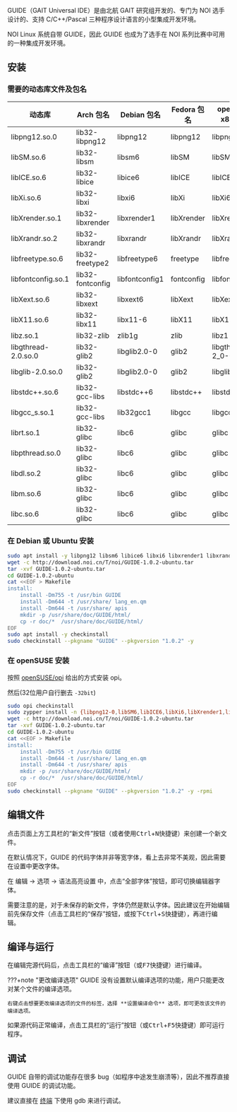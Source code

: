 GUIDE（GAIT Universal IDE）是由北航 GAIT 研究组开发的、专门为 NOI 选手设计的、支持 C/C++/Pascal 三种程序设计语言的小型集成开发环境。

NOI Linux 系统自带 GUIDE，因此 GUIDE 也成为了选手在 NOI 系列比赛中可用的一种集成开发环境。

## 安装

### 需要的动态库文件及包名

|动态库|Arch 包名|Debian 包名|Fedora 包名|openSUSE x86 包名| openSUSE x86_64 包名|
|-----|--------|-----------|----------|----------------|--------------------|
|libpng12.so.0|lib32-libpng12|libpng12|libpng12|libpng12-0|libpng12-0-32bit|
|libSM.so.6|lib32-libsm|libsm6|libSM|libSM6|libSM6-32bit|
|libICE.so.6|lib32-libice|libice6|libICE|libICE6|libICE6-32bit|
|libXi.so.6|lib32-libxi|libxi6|libXi|libXi6|libXi6-32bit|
|libXrender.so.1|lib32-libxrender|libxrender1|libXrender|libXrender1|libXrender1-32bit|
|libXrandr.so.2|lib32-libxrandr|libxrandr|libXrandr|libXrandr2|libXrandr2-32bit|
|libfreetype.so.6|lib32-freetype2|libfreetype6|freetype|libfreetype6|libfreetype6-32bit
|libfontconfig.so.1|lib32-fontconfig|libfontconfig1|fontconfig|libfontconfig1|libfontconfig1-32bit|
|libXext.so.6|lib32-libxext|libxext6|libXext|libXext6|libXext6-32bit|
|libX11.so.6|lib32-libx11|libx11-6|libX11|libX11-6|libX11-6-32bit|
|libz.so.1|lib32-zlib|zlib1g|zlib|libz1|libz1-32bit|
|libgthread-2.0.so.0|lib32-glib2|libglib2.0-0|glib2|libgthread-2_0-0|libgthread-2_0-0-32bit
|libglib-2.0.so.0|lib32-glib2|libglib2.0-0|glib2|libglib2_0-0|libglib2_0-0-32bit|
|libstdc++.so.6|lib32-gcc-libs|libstdc++6|libstdc++|libstdc++6|libstdc++6-32bit|
|libgcc_s.so.1|lib32-gcc-libs|lib32gcc1|libgcc|libgcc_s1|libgcc_s1|
|librt.so.1|lib32-glibc|libc6|glibc|glibc|glibc-32bit|
|libpthread.so.0|lib32-glibc|libc6|glibc|glibc|glibc-32bit|
|libdl.so.2|lib32-glibc|libc6|glibc|glibc|glibc-32bit|
|libm.so.6|lib32-glibc|libc6|glibc|glibc|glibc-32bit|
|libc.so.6|lib32-glibc|libc6|glibc|glibc|glibc-32bit|

### 在 Debian 或 Ubuntu 安装

```bash
sudo apt install -y libpng12 libsm6 libice6 libxi6 libxrender1 libxrandr libfreetype6 libfontconfig1 libxext6 libx11-6 zlib1g libglib2.0-0 libglib2.0-0 libstdc++6 lib32gcc1 libc6
wget -c http://download.noi.cn/T/noi/GUIDE-1.0.2-ubuntu.tar
tar -xvf GUIDE-1.0.2-ubuntu.tar
cd GUIDE-1.0.2-ubuntu
cat <<EOF > Makefile
install:
	install -Dm755 -t /usr/bin GUIDE
	install -Dm644 -t /usr/share/ lang_en.qm
	install -Dm644 -t /usr/share/ apis
	mkdir -p /usr/share/doc/GUIDE/html/
	cp -r doc/*  /usr/share/doc/GUIDE/html/
EOF
sudo apt install -y checkinstall
sudo checkinstall --pkgname "GUIDE" --pkgversion "1.0.2" -y
```

### 在 openSUSE 安装

按照 [openSUSE/opi](https://github.com/openSUSE/opi#install) 给出的方式安装 opi。

然后(32位用户自行删去 `-32bit`)
```bash
sudo opi checkinstall
sudo zypper install -n {libpng12-0,libSM6,libICE6,libXi6,libXrender1,libXrandr2,libfreetype6,libfontconfig1,libXext6,libX11-6,libz1,libgthread-2_0-0,libglib2_0-0,libstdc++6,libgcc_s1,glibc}-32bit
wget -c http://download.noi.cn/T/noi/GUIDE-1.0.2-ubuntu.tar
tar -xvf GUIDE-1.0.2-ubuntu.tar
cd GUIDE-1.0.2-ubuntu
cat <<EOF > Makefile
install:
	install -Dm755 -t /usr/bin GUIDE
	install -Dm644 -t /usr/share/ lang_en.qm
	install -Dm644 -t /usr/share/ apis
	mkdir -p /usr/share/doc/GUIDE/html/
	cp -r doc/*  /usr/share/doc/GUIDE/html/
EOF
sudo checkinstall --pkgname "GUIDE" --pkgversion "1.0.2" -y -rpmi
```

## 编辑文件

点击页面上方工具栏的“新文件”按钮（或者使用<kbd>Ctrl</kbd>+<kbd>N</kbd>快捷键）来创建一个新文件。

在默认情况下，GUIDE 的代码字体并非等宽字体，看上去非常不美观，因此需要在设置中更改字体。

在 编辑 -> 选项 -> 语法高亮设置 中，点击“全部字体”按钮，即可切换编辑器字体。

需要注意的是，对于未保存的新文件，字体仍然是默认字体。因此建议在开始编辑前先保存文件（点击工具栏的“保存”按钮，或按下<kbd>Ctrl</kbd>+<kbd>S</kbd>快捷键），再进行编辑。

## 编译与运行

在编辑完源代码后，点击工具栏的“编译”按钮（或<kbd>F7</kbd>快捷键）进行编译。

???+note "更改编译选项"
    GUIDE 没有设置默认编译选项的功能，用户只能更改对某个文件的编译选项。
    
    右键点击想要更改编译选项的文件的标签，选择 **设置编译命令** 选项，即可更改该文件的编译选项。

如果源代码正常编译，点击工具栏的“运行”按钮（或<kbd>Ctrl</kbd>+<kbd>F5</kbd>快捷键）即可运行程序。

## 调试

GUIDE 自带的调试功能存在很多 bug（如程序中途发生崩溃等），因此不推荐直接使用 GUIDE 的调试功能。

建议直接在 [终端](../cmd.md) 下使用 gdb 来进行调试。
